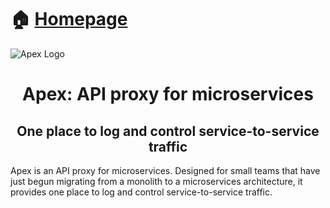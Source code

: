 
# 🏠 [Homepage](http://bit.ly/2TJckpZ)
![Apex Logo]('./images/logos/apex-logo.png')

<h1 align="center">Apex: API proxy for microservices</h1>
<h2 align="center">One place to log and control service-to-service traffic</h2>

Apex is an API proxy for microservices. Designed for small teams that have just begun migrating from a monolith to a microservices architecture, it provides one place to log and control service-to-service traffic.

